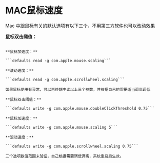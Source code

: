 # MAC鼠标速度

Mac 中跟鼠标有关的默认选项有以下三个，不用第三方软件也可以改动效果

**鼠标双击阈值：**

```defaults read -g com.apple.mouse.doubleClickThreshold

**鼠标加速度：**

```defaults read -g com.apple.mouse.scaling```

**滚动速度：**

```defaults read -g com.apple.scrollwheel.scaling```

如果鼠标使用有异常，可以再终端中读以上三个参数，并根据自己的需要适当调高调低

**鼠标双击阈值：**

```defaults write -g com.apple.mouse.doubleClickThreshold 0.75```

**鼠标加速度：**

```defaults write -g com.apple.mouse.scaling 5```

**滚动速度：**

```defaults write -g com.apple.scrollwheel.scaling 0.75```

三个选项数值范围未验证，自己根据需要调低调高，系统重启后生效。
